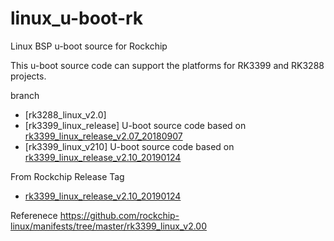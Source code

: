 # linux_u-boot-rk
Linux BSP u-boot source for Rockchip

This u-boot source code can support the platforms for RK3399 and RK3288 projects.

branch
- [rk3288_linux_v2.0] 
- [rk3399_linux_release] U-boot source code based on [rk3399_linux_release_v2.07_20180907](https://github.com/rockchip-linux/manifests/blob/master/rk3399_linux_v2.00/rk3399_linux_release_v2.07_20180907.xml)
- [rk3399_linux_v210] U-boot source code based on [rk3399_linux_release_v2.10_20190124](https://github.com/rockchip-linux/manifests/blob/master/rk3399_linux_v2.00/rk3399_linux_release_v2.10_20190124.xml)

From Rockchip Release Tag
- [rk3399_linux_release_v2.10_20190124](https://github.com/rockchip-linux/u-boot/commit/524f26463d9251cb8eef248c36eec33271f06dcb)

Referenece
https://github.com/rockchip-linux/manifests/tree/master/rk3399_linux_v2.00
